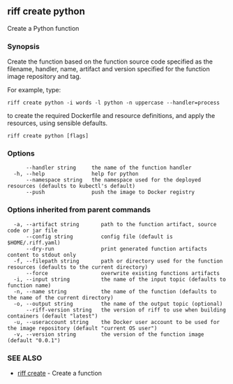 ## riff create python

Create a Python function

### Synopsis


Create the function based on the function source code specified as the filename, handler, 
  name, artifact and version specified for the function image repository and tag. 

For example, type:

    riff create python -i words -l python -n uppercase --handler=process

to create the required Dockerfile and resource definitions, and apply the resources, using sensible defaults.

```
riff create python [flags]
```

### Options

```
      --handler string     the name of the function handler
  -h, --help               help for python
      --namespace string   the namespace used for the deployed resources (defaults to kubectl's default)
      --push               push the image to Docker registry
```

### Options inherited from parent commands

```
  -a, --artifact string       path to the function artifact, source code or jar file
      --config string         config file (default is $HOME/.riff.yaml)
      --dry-run               print generated function artifacts content to stdout only
  -f, --filepath string       path or directory used for the function resources (defaults to the current directory)
      --force                 overwrite existing functions artifacts
  -i, --input string          the name of the input topic (defaults to function name)
  -n, --name string           the name of the function (defaults to the name of the current directory)
  -o, --output string         the name of the output topic (optional)
      --riff-version string   the version of riff to use when building containers (default "latest")
  -u, --useraccount string    the Docker user account to be used for the image repository (default "current OS user")
  -v, --version string        the version of the function image (default "0.0.1")
```

### SEE ALSO
* [riff create](riff_create.md)	 - Create a function

